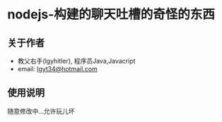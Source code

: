 nodejs-构建的聊天吐槽的奇怪的东西
==============================
关于作者
----------------------

* 教父右手(lgyhitler), 程序员Java,Javacript
* email: lgyt34@hotmail.com

使用说明
----------------------

随意修改中...允许玩儿坏

